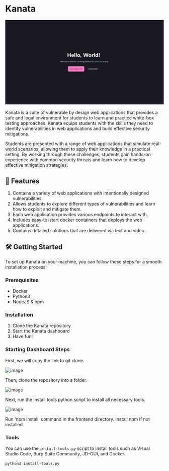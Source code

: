 # Kanata

![](landing.png)

Kanata is a suite of vulnerable by design web applications that provides a safe and legal environment for students to learn and practice white-box testing approaches. Kanata equips students with the skills they need to identify vulnerabilities in web applications and build effective security mitigations.

Students are presented with a range of web applications that simulate real-world scenarios, allowing them to apply their knowledge in a practical setting. By working through these challenges, students gain hands-on experience with common security threats and learn how to develop effective mitigation strategies.

## 🧐 Features

1. Contains a variety of web applications with intentionally designed vulnerabilities.
2. Allows students to explore different types of vulnerabilities and learn how to exploit and mitigate them.
3. Each web application provides various endpoints to interact with.
4. Includes easy-to-start docker containers that deploys the web applications.
5. Contains detailed solutions that are delivered via text and video.

## 🛠️ Getting Started
To set up Kanata on your machine, you can follow these steps for a smooth installation process:

### Prerequisites
- Docker
- Python3
- NodeJS & npm

### Installation
1. Clone the Kanata repository
2. Start the Kanata dashboard
3. Have fun!

### Starting Dashboard Steps
First, we will copy the link to git clone.

![image](https://github.com/giangm/Kanata/assets/23440767/d25250ab-9aed-4f56-82ac-501750103d55)

Then, clone the repository into a folder.

![image](https://github.com/giangm/Kanata/assets/23440767/b9219095-6e10-4a26-aa78-f16082909ad9)

Next, run the install tools python script to install all necessary tools.

![image](https://github.com/giangm/Kanata/assets/23440767/dafe0d31-a9ea-4471-9653-e4a5867b6081)

Run 'npm install' command in the frontend directory. Install npm if not installed.

### Tools
You can use the `install-tools.py` script to install tools such as Visual Studio Code, Burp Suite Community, JD-GUI, and Docker.
```bash
python3 install-tools.py
```
